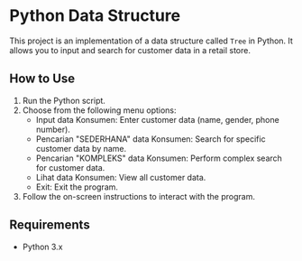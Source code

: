 # Python Data Structure

This project is an implementation of a data structure called `Tree` in Python. It allows you to input and search for customer data in a retail store.

## How to Use

1. Run the Python script.
2. Choose from the following menu options:
   - Input data Konsumen: Enter customer data (name, gender, phone number).
   - Pencarian "SEDERHANA" data Konsumen: Search for specific customer data by name.
   - Pencarian "KOMPLEKS" data Konsumen: Perform complex search for customer data.
   - Lihat data Konsumen: View all customer data.
   - Exit: Exit the program.
3. Follow the on-screen instructions to interact with the program.

## Requirements

- Python 3.x


